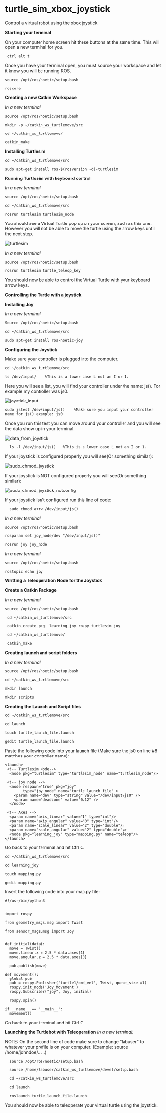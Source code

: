 # turtle_sim_xbox_joystick
Control a virtual robot using the xbox joystick


**Starting your terminal**
  
On your computer home screen hit these buttons at the same time. This will open a new terminal for you. 

     ctrl alt t
    
Once you have your terminal open, you must source your workspace and let it know you will be running ROS.  


    source /opt/ros/noetic/setup.bash
  
    roscore
  
  
  
**Creating a new Catkin Workspace**

_In a new terminal:_

    source /opt/ros/noetic/setup.bash
  
    mkdir -p ~/catkin_ws_turtlemove/src
  
    cd ~/catkin_ws_turtlemove/
  
    catkin_make
  
  
  
**Installing Turtlesim**

    cd ~/catkin_ws_turtlemove/src

    sudo apt-get install ros-$(rosversion -d)-turtlesim

**Running Turtlesim with keyboard control**

_In a new terminal:_

    source /opt/ros/noetic/setup.bash

    cd ~/catkin_ws_turtlemove/src

    rosrun turtlesim turtlesim_node
You should see a Virtual Turtle pop up on your screen, such as this one. However you will not be able to move the turtle using the arrow keys until the next step.


![turtlesim](https://user-images.githubusercontent.com/103153240/163054417-7287e1a9-9d29-4257-bc92-4f7d570f3009.png)



_In a new terminal:_

    source /opt/ros/noetic/setup.bash

    rosrun turtlesim turtle_teleop_key
    
You should now be able to control the Virtual Turtle with your keyboard arrow keys.



**Controlling the Turtle with a joystick**



**Installing Joy**

_In a new terminal:_

    Source /opt/ros/noetic/setup.bash
    
    cd ~/catkin_ws_turtlemove/src
    
    sudo apt-get install ros-noetic-joy
    
    
 **Configuring the Joystick**
 
 Make sure your controller is plugged into the computer.

    cd ~/catkin_ws_turtlemove/src
    
    ls /dev/input/    %This is a lower case L not an I or 1.
    
    
Here you will see a list, you will find your controller under the name: js().
For example my controller was js0.


![joystick_input](https://user-images.githubusercontent.com/103153240/163067911-094785ea-ecbe-4387-b8c9-4a715b47d630.png)

   
   
    sudo jstest /dev/input/js()    %Make sure you input your controller name for js() example: js0
    
  Once you run this test you can move around your controller and you will see the data show up in your terminal.
  
  ![data_from_joystick](https://user-images.githubusercontent.com/103153240/163243264-b71a7f1f-68b2-4ae9-93a5-994b196e3cd6.png)
  
      ls -l /dev/input/js()   %This is a lower case L not an I or 1.
      
   If your joystick is configured properly you will see(Or something similar):
   
   ![sudo_chmod_joystick](https://user-images.githubusercontent.com/103153240/163245523-9824e7f0-bfc2-453e-b3d9-5bc5f0d648c0.png)
   
   If your joystick is NOT configured properly you will see(Or something similar):
   
   ![sudo_chmod_joystick_notconfig](https://user-images.githubusercontent.com/103153240/163245576-d5fc5a68-34f7-460f-a13c-303c1dfa49d3.png)
   
   If your joystick isn't configured run this line of code:
   
      sudo chmod a+rw /dev/input/js()

_In a new terminal:_

    source /opt/ros/noetic/setup.bash

    rosparam set joy_node/dev "/dev/input/js()"
    
    rosrun joy joy_node
    
 _In a new terminal:_
 
    source /opt/ros/noetic/setup.bash
    
    rostopic echo joy
    
 
 **Writting a Teleoperation Node for the Joystick**
   
 **Create a Catkin Package**
 
 _In a new terminal:_
 
    source /opt/ros/noetic/setup.bash
 
     cd ~/catkin_ws_turtlemove/src
 
     catkin_create_pkg  learning_joy rospy turtlesim joy
 
     cd ~/catkin_ws_turtlemove/
 
     catkin_make
 
 **Creating launch and script folders**
 
 _In a new terminal:_
 
    source /opt/ros/noetic/setup.bash
    
    cd ~/catkin_ws_turtlemove/src
    
    mkdir launch
    
    mkdir scripts
    
 **Creating the Launch and Script files**
 
    cd ~/catkin_ws_turtlemove/src

    cd launch

    touch turtle_launch_file.launch

    gedit turtle_launch_file.launch

Paste the following code into your launch file (Make sure the js0 on line #8 matches your controller name):
 
    <launch>
     <!-- Turtlesim Node-->
      <node pkg="turtlesim" type="turtlesim_node" name="turtlesim_node"/>

     <!-- joy node -->
      <node respawn="true" pkg="joy"
            type="joy_node" name="turtle_launch_file" >
        <param name="dev" type="string" value="/dev/input/js0" />
        <param name="deadzone" value="0.12" />
      </node>

     <!-- Axes -->
      <param name="axis_linear" value="1" type="int"/>
      <param name="axis_angular" value="0" type="int"/>
      <param name="scale_linear" value="2" type="double"/>
      <param name="scale_angular" value="2" type="double"/>
      <node pkg="learning_joy" type="mapping.py" name="teleop"/>
    </launch>

Go back to your terminal and hit Ctrl C.

    cd ~/catkin_ws_turtlemove/src
    
    cd learning_joy
    
    touch mapping.py
    
    gedit mapping.py
    
 Insert the following code into your map.py file:
 
    #!/usr/bin/python3


    import rospy

    from geometry_msgs.msg import Twist

    from sensor_msgs.msg import Joy


    def initial(data):
      move = Twist()
      move.linear.x = 2.5 * data.axes[1]
      move.angular.z = 2.5 * data.axes[0]

      pub.publish(move)

    def movement():
      global pub
      pub = rospy.Publisher('turtle1/cmd_vel', Twist, queue_size =1)
      rospy.init_node('Joy_Movement')
      rospy.Subscriber("joy", Joy, initial)

      rospy.spin()

    if __name__ == '__main__':
      movement()
    
  Go back to your terminal and hit Ctrl C
  
  
  **Launching the Turtlebot with Teleoperation**
  _In a new terminal:_
  
  NOTE: On the second line of code make sure to change "labuser" to whatever your profile is on your computer. (Example: source /home/johndoe/......)
      
      
      source /opt/ros/noetic/setup.bash
      
      source /home/labuser/catkin_ws_turtlemove/devel/setup.bash
      
      cd ~/catkin_ws_turtlemove/src
      
      cd launch
      
      roslaunch turtle_launch_file.launch
      
  You should now be able to teleoperate your virtual turtle using the joystick.
  
